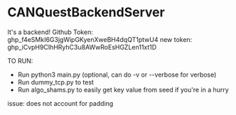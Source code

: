 # CANQuestBackendServer
It's a backend!
Github Token: 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
new token: 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

TO RUN:
- Run python3 main.py
(optional, can do -v or --verbose for verbose)
- Run dummy_tcp.py to test
- Run algo_shams.py to easily get key value from seed if you're in a hurry

issue: does not account for padding
